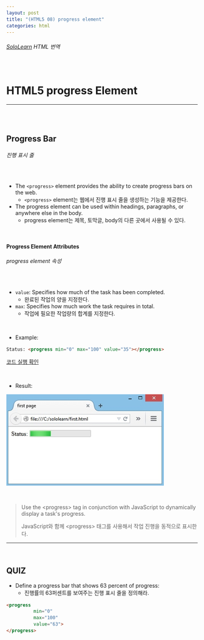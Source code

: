 ```yaml
---
layout: post
title: "(HTML5 08) progress element"
categories: html
---
```


###### [SoloLearn](https://www.sololearn.com/) HTML 번역

<br>

# HTML5 progress Element

------

<br>

<br>

## Progress Bar

###### 진행 표시 줄

<br>

- The `<progress>` element provides the ability to create progress bars on the web.
  - `<progress>` element는 웹에서 진행 표시 줄을 생성하는 기능을 제공한다.
- The progress element can be used within headings, paragraphs, or anywhere else in the body.
  - progress element는 제목, 토막글, body의 다른 곳에서 사용될 수 있다.

<br>

#### Progress Element Attributes

###### progress element 속성

<br>

- `value`: Specifies how much of the task has been completed.
  - 완료된 작업의 양을 지정한다.
- `max`: Specifies how much work the task requires in total.
  - 작업에 필요한 작업량의 합계를 지정한다.

<br>

- Example:

```html
Status: <progress min="0" max="100" value="35"></progress>
```

[코드 실행 확인](https://code.sololearn.com/47/#html)

<br>

- Result:

![img](/assets/img/html-sololearn-html5-08-01.jpeg)

<br>

> Use the \<progress> tag in conjunction with JavaScript to dynamically display a task's progress.
>
> JavaScript와 함께 \<progress> 태그를 사용해서 작업 진행을 동적으로 표시한다.

------

<br>

## QUIZ

- Define a progress bar that shows 63 percent of progress:
  - 진행률의 63퍼센트를 보여주는 진행 표시 줄을 정의해라.

```html
<progress
          min="0"
          max="100"
          value="63">
</progress>
```

<br>